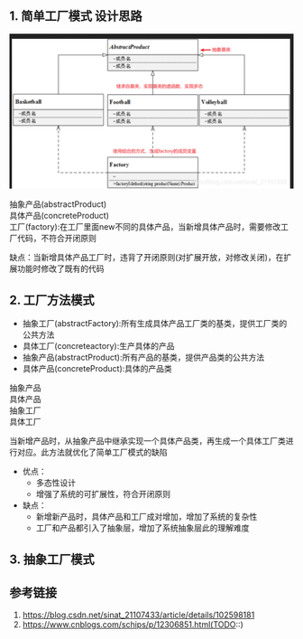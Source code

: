 ## 1. 简单工厂模式 设计思路  

![](./image/简单工厂模式.png)

抽象产品(abstractProduct)  
具体产品(concreteProduct)  
工厂(factory):在工厂里面new不同的具体产品，当新增具体产品时，需要修改工厂代码，不符合开闭原则

缺点：当新增具体产品工厂时，违背了开闭原则(对扩展开放，对修改关闭)，在扩展功能时修改了既有的代码

## 2. 工厂方法模式

 * 抽象工厂(abstractFactory):所有生成具体产品工厂类的基类，提供工厂类的公共方法
 * 具体工厂(concreteactory):生产具体的产品
 * 抽象产品(abstractProduct):所有产品的基类，提供产品类的公共方法
 * 具体产品(concreteProduct):具体的产品类

 抽象产品  
 具体产品  
 抽象工厂  
 具体工厂  

 当新增产品时，从抽象产品中继承实现一个具体产品类，再生成一个具体工厂类进行对应。此方法就优化了简单工厂模式的缺陷  

 * 优点：
    - 多态性设计
    - 增强了系统的可扩展性，符合开闭原则
* 缺点：
    - 新增新产品时，具体产品和工厂成对增加，增加了系统的复杂性
    - 工厂和产品都引入了抽象层，增加了系统抽象层此的理解难度

## 3. 抽象工厂模式


## 参考链接
1. https://blog.csdn.net/sinat_21107433/article/details/102598181
2. https://www.cnblogs.com/schips/p/12306851.html(TODO::)
